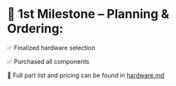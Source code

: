 # 📍 1st Milestone – Planning & Ordering:
✅ Finalized hardware selection

✅ Purchased all components

📄 Full part list and pricing can be found in [hardware.md](../hardware.md)